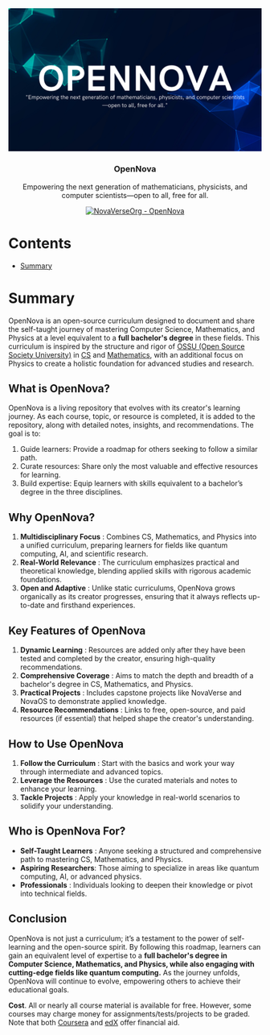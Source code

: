<div align="center" style="text-align: center">
<img src="./Img/OpenNova.png" alt="OpenNova logo"/>
<h3>OpenNova</h3>
<p>
  Empowering the next generation of mathematicians, physicists, and computer scientists—open to all, free for all.
</p>
<p>
  <a href="https://github.com/NovaVerseOrg/OpenNova">
    <img alt="NovaVerseOrg - OpenNova" src="https://img.shields.io/badge/NovaVerseOrg-OpenNova-blue.svg"
  ></a>
</p>
</div>

# Contents

- [Summary](#summary)

# Summary

OpenNova is an open-source curriculum designed to document and share the self-taught journey of mastering Computer Science, Mathematics, and Physics at a level equivalent to a **full bachelor's degree** in these fields. This curriculum is inspired by the structure and rigor of [OSSU (Open Source Society University)](https://github.com/ossu) in [CS](https://github.com/ossu/computer-science) and [Mathematics](https://github.com/ossu/math), with an additional focus on Physics to create a holistic foundation for advanced studies and research.

## What is OpenNova?
OpenNova is a living repository that evolves with its creator's learning journey. As each course, topic, or resource is completed, it is added to the repository, along with detailed notes, insights, and recommendations. The goal is to:

1. Guide learners: Provide a roadmap for others seeking to follow a similar path.
2. Curate resources: Share only the most valuable and effective resources for learning.
3. Build expertise: Equip learners with skills equivalent to a bachelor’s degree in the three disciplines.

## Why OpenNova?
1. **Multidisciplinary Focus** : Combines CS, Mathematics, and Physics into a unified curriculum, preparing learners for fields like quantum computing, AI, and scientific research.
2. **Real-World Relevance** : The curriculum emphasizes practical and theoretical knowledge, blending applied skills with rigorous academic foundations.
3. **Open and Adaptive** : Unlike static curriculums, OpenNova grows organically as its creator progresses, ensuring that it always reflects up-to-date and firsthand experiences.

## Key Features of OpenNova
1. **Dynamic Learning** : Resources are added only after they have been tested and completed by the creator, ensuring high-quality recommendations.
2. **Comprehensive Coverage** : Aims to match the depth and breadth of a bachelor's degree in CS, Mathematics, and Physics.
3. **Practical Projects** : Includes capstone projects like NovaVerse and NovaOS to demonstrate applied knowledge.
4. **Resource Recommendations** : Links to free, open-source, and paid resources (if essential) that helped shape the creator's understanding.

## How to Use OpenNova
1. **Follow the Curriculum** : Start with the basics and work your way through intermediate and advanced topics.
2. **Leverage the Resources** : Use the curated materials and notes to enhance your learning.
3. **Tackle Projects** : Apply your knowledge in real-world scenarios to solidify your understanding.

## Who is OpenNova For?
- **Self-Taught Learners** : Anyone seeking a structured and comprehensive path to mastering CS, Mathematics, and Physics.
- **Aspiring Researchers**: Those aiming to specialize in areas like quantum computing, AI, or advanced physics.
- **Professionals** : Individuals looking to deepen their knowledge or pivot into technical fields.

## Conclusion
OpenNova is not just a curriculum; it’s a testament to the power of self-learning and the open-source spirit. By following this roadmap, learners can gain an equivalent level of expertise to a **full bachelor's degree in Computer Science, Mathematics, and Physics, while also engaging with cutting-edge fields like quantum computing.** As the journey unfolds, OpenNova will continue to evolve, empowering others to achieve their educational goals.

**Cost**. All or nearly all course material is available for free. However, some courses may charge money for assignments/tests/projects to be graded.
Note that both [Coursera](https://www.coursera.support/s/article/209819033-Apply-for-Financial-Aid-or-a-Scholarship?language=en_US) and [edX](https://courses.edx.org/financial-assistance/) offer financial aid.